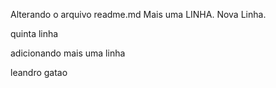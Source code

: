 Alterando o arquivo readme.md
Mais uma LINHA.
Nova Linha.

quinta linha

adicionando mais uma linha

leandro gatao 